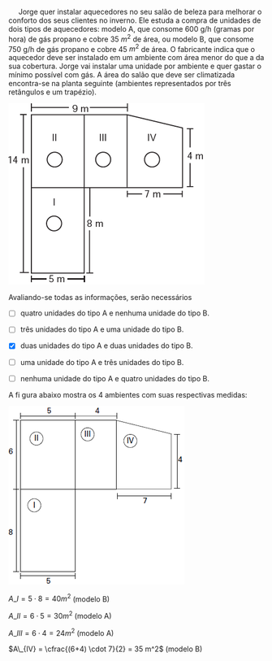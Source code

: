 

     Jorge quer instalar aquecedores no seu salão de beleza para melhorar o conforto dos seus clientes no inverno. Ele estuda a compra de unidades de dois tipos de aquecedores: modelo A, que consome 600 g/h (gramas por hora) de gás propano e cobre 35 $m^2$ de área, ou modelo B, que consome 750 g/h de gás propano e cobre 45 $m^2$ de área. O fabricante indica que o aquecedor deve ser instalado em um ambiente com área menor do que a da sua cobertura. Jorge vai instalar uma unidade por ambiente e quer gastar o mínimo possível com gás. A área do salão que deve ser climatizada encontra-se na planta seguinte (ambientes representados por três retângulos e um trapézio).

![](aa19c753-2dbf-4de8-ec78-382e9c2c8778.png)

Avaliando-se todas as informações, serão necessários



- [ ] quatro unidades do tipo A e nenhuma unidade do tipo B.
- [ ] três unidades do tipo A e uma unidade do tipo B.
- [x] duas unidades do tipo A e duas unidades do tipo B.
- [ ] uma unidade do tipo A e três unidades do tipo B.
- [ ] nenhuma unidade do tipo A e quatro unidades do tipo B.


A fi gura abaixo mostra os 4 ambientes com suas respectivas medidas:

![](a2eb1b4a-7197-ef31-5c7d-e7647c76202e.png)

$A\_{I} = 5 \cdot 8 = 40m^2$ (modelo B)

$A\_{II} = 6 \cdot 5 = 30m^2$ (modelo A)

$A\_{III} = 6 \cdot 4 = 24m^2$ (modelo A)

$A\_{IV} = \cfrac{(6+4) \cdot 7}{2} = 35 m^2$ (modelo B)
